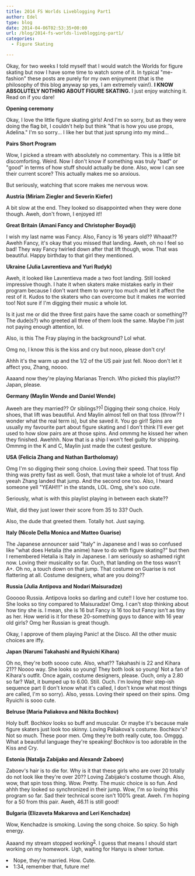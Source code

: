 ```yaml
---
title: 2014 FS Worlds Liveblogging Part1
author: Edel
type: blog
date: 2014-04-06T02:53:35+00:00
url: /blog/2014-fs-worlds-liveblogging-part1/
categories:
  - Figure Skating

---
```

Okay, for two weeks I told myself that I would watch the Worlds for figure skating but now I have some time to watch some of it. In typical "me-fashion" these posts are purely for my own enjoyment (that is the philosophy of this blog anyway sp yes, I am extremely vain!). **I KNOW ABSOLUTELY NOTHING ABOUT FIGURE SKATING.** I just enjoy watching it. Read on if you dare!

**Opening ceremony**
  
Okay, I love the little figure skating girls! And I'm so sorry, but as they were doing the flag bit, I couldn't help but think "that is how you use props, Adelina." I'm so sorry... I like her but that just sprung into my mind...

**Pairs Short Program**
  
Wow, I picked a stream with absolutely no commentary. This is a little bit discomforting. Weird. Now I don't know if something was truly "bad" or "good" in terms of how stuff should actually be done. Also, wow I can see their current score? This actually makes me so anxious.

But seriously, watching that score makes me nervous wow.

**Austria (Miriam Ziegler and Severin Kiefer)**
  
A bit slow at the end. They looked so disappointed when they were done though. Aweh, don't frown, I enjoyed it!!

**Great Britain (Amani Fancy and Christopher Boyadji)**
  
I wish my last name was Fancy. Also, Fancy is 16 years old?? Whaaat?? Awehh Fancy, it's okay that you missed that landing. Aweh, oh no I feel so bad! They way Fancy twirled down after that lift though, wow. That was beautiful. Happy birthday to that girl they mentioned.

**Ukraine (Julia Lavrentieva and Yuri Rudyk)**
  
Aweh, it looked like Lavrentieva made a two foot landing. Still looked impressive though. I hate it when skaters make mistakes early in their program because I don't want them to worry too much and let it affect the rest of it. Kudos to the skaters who can overcome but it makes me worried too! Not sure if I'm digging their music a whole lot.

Is it just me or did the three first pairs have the same coach or something?? The dude(s?) who greeted all three of them look the same. Maybe I'm just not paying enough attention, lol.

Also, is this The Fray playing in the background? Lol what.

Omg no, I know this is the kiss and cry but nooo, please don't cry!

Ahhh it's the warm up and the 1/2 of the US pair just fell. Nooo don't let it affect you, Zhang, noooo.

Aaaand now they're playing Marianas Trench. Who picked this playlist?? Japan, please.

**Germany (Maylin Wende and Daniel Wende)**
  
Aweeh are they married?? Or siblings??<sup class="footnote"><a href="#foot_ajs-fn-id_1-737" id="back_ajs-fn-id_1-737">1</a></sup> Digging their song choice. Holy shoes, that lift was beautiful. And Maylin almost fell on that toss (throw?? I wonder what the real term is), but she saved it. You go girl! Spins are usually my favourite part about figure skating and I don't think I'll ever get used to how slow pairs are at those spins. And ommmg he kissed her when they finished. Awehhh. Now that is a ship I won't feel guilty for shipping. Ommmg in the K and C, Maylin just made the cutest gesture.

**USA (Felicia Zhang and Nathan Bartholomay)**
  
Omg I'm so digging their song choice. Loving their speed. That toss flip thing was pretty fast as well. Gosh, that must take a whole lot of trust. And yeeah Zhang landed that jump. And the second one too. Also, I heard someone yell "YEAH!!!" in the stands, LOL. Omg, she's soo cute.

Seriously, what is with this playlist playing in between each skate??

Wait, did they just lower their score from 35 to 33? Ouch.

Also, the dude that greeted them. Totally hot. Just saying.

**Italy (Nicole Della Monica and Matteo Guarise)**
  
The Japanese announcer said "Italy" in Japanese and I was so confused like "what does Hetalia (the anime) have to do with figure skating?" but then I remembered Hetalia is Italy in Japanese. I am seriously so ashamed right now. Loving their musicality so far. Ouch, that landing on the toss wasn't A+. Oh no, a touch down on that jump. That costume on Guarise is not flattering at all. Costume designers, what are you doing??

**Russia (Julia Antipova and Nodari Maisuradze)**
  
Gooooo Russia. Antipova looks so darling and cute!! I love her costume too. She looks so tiny compared to Maisuradze! Omg. I can't stop thinking about how tiny she is. I mean, she is 16 but Fancy is 16 too but Fancy isn't as tiny as her. How werid is it for these 20-something guys to dance with 16 year old girls? Omg her Russian is great though.

Okay, I approve of them playing Panic! at the Disco. All the other music choices are iffy.

**Japan (Narumi Takahashi and Ryuichi Kihara)**
  
Oh no, they're both soooo cute. Also, what?? Takahashi is 22 and Kihara 21?? Noooo way. She looks so young! They both look so young! Not a fan of Kihara's outfit. Once again, costume designers, please. Ouch, only a 2.80 so far? Wait, it bumped up to 6.00. Still. Ouch. I'm loving their step-ish sequence part (I don't know what it's called, I don't know what most things are called, I'm so sorry). Also, yesss. Loving their speed on their spins. Omg Ryuichi is sooo cute.

**Belruse (Maria Paliakova and Nikita Bochkov)**
  
Holy buff. Bochkov looks so buff and muscular. Or maybe it's because male figure skaters just look too skinny. Loving Paliakova's costume. Bochkov's? Not so much. These poor men. Omg they're both really cute, too. Omggg. What a beautiful language they're speaking! Bochkov is too adorable in the Kiss and Cry.

**Estonia (Natalja Zabijako and Alexandr Zaboev)**
  
Zaboev's hair is to die for. Why is it that these girls who are over 20 totally do not look like they're over 20?? Loving Zabijako's costume though. Also, wow, that spin toss thing. Wow. Pretty. The music choice is so fun. And ahhh they looked so synchronized in their jump. Wow, I'm so loving this program so far. Sad their technical score isn't 100% great. Aweh. I'm hoping for a 50 from this pair. Aweh, 46.11 is still good!

**Bulgaria (Elizaveta Makarova and Leri Kenchadze)**
  
Wow, Kenchadze is smoking. Loving the song choice. So spicy. So high energy. 

Aaaand my stream stopped working<sup class="footnote"><a href="#foot_ajs-fn-id_2-737" id="back_ajs-fn-id_2-737">2</a></sup>. I guess that means I should start working on my homework. Ugh, waiting for Hanyu is sheer tortue.


  <li>
    <a id="foot_ajs-fn-id_1-737"></a>Nope, they're married. How. Cute.&nbsp;&nbsp;<a class="ajs-back-link" href="#back_ajs-fn-id_1-737"></a>
  </li>
  <li>
    <a id="foot_ajs-fn-id_2-737"></a>1:34, remember that, future me!&nbsp;&nbsp;<a class="ajs-back-link" href="#back_ajs-fn-id_2-737"></a>
  </li>


<div id="ajs-fn-id_1-737" style="display:none;margin:0;" class="ajs-footnote-popup">
  <div>
    Nope, they're married. How. Cute.
  </div>
</div>

<div id="ajs-fn-id_2-737" style="display:none;margin:0;" class="ajs-footnote-popup">
  <div>
    1:34, remember that, future me!
  </div>
</div>